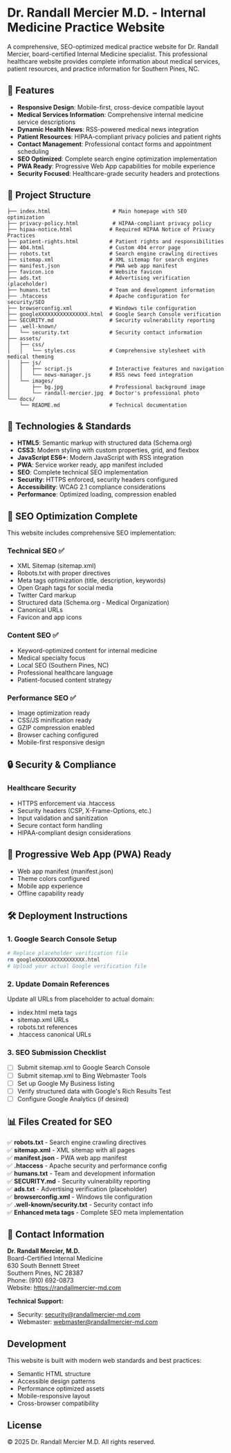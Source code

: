# Dr. Randall Mercier M.D. - Internal Medicine Practice Website

A comprehensive, SEO-optimized medical practice website for Dr. Randall Mercier, board-certified Internal Medicine specialist. This professional healthcare website provides complete information about medical services, patient resources, and practice information for Southern Pines, NC.

## 🏥 Features

- **Responsive Design**: Mobile-first, cross-device compatible layout
- **Medical Services Information**: Comprehensive internal medicine service descriptions
- **Dynamic Health News**: RSS-powered medical news integration
- **Patient Resources**: HIPAA-compliant privacy policies and patient rights
- **Contact Management**: Professional contact forms and appointment scheduling
- **SEO Optimized**: Complete search engine optimization implementation
- **PWA Ready**: Progressive Web App capabilities for mobile experience
- **Security Focused**: Healthcare-grade security headers and protections

## 📁 Project Structure

```
├── index.html                    # Main homepage with SEO optimization
├── privacy-policy.html           # HIPAA-compliant privacy policy
├── hipaa-notice.html            # Required HIPAA Notice of Privacy Practices
├── patient-rights.html          # Patient rights and responsibilities
├── 404.html                     # Custom 404 error page
├── robots.txt                   # Search engine crawling directives
├── sitemap.xml                  # XML sitemap for search engines
├── manifest.json                # PWA web app manifest
├── favicon.ico                  # Website favicon
├── ads.txt                      # Advertising verification (placeholder)
├── humans.txt                   # Team and development information
├── .htaccess                    # Apache configuration for security/SEO
├── browserconfig.xml            # Windows tile configuration
├── googleXXXXXXXXXXXXXXXX.html  # Google Search Console verification
├── SECURITY.md                  # Security vulnerability reporting
├── .well-known/
│   └── security.txt             # Security contact information
├── assets/
│   ├── css/
│   │   └── styles.css           # Comprehensive stylesheet with medical theming
│   ├── js/
│   │   ├── script.js            # Interactive features and navigation
│   │   └── news-manager.js      # RSS news feed integration
│   └── images/
│       ├── bg.jpg               # Professional background image
│       └── randall-mercier.jpg  # Doctor's professional photo
└── docs/
    └── README.md                # Technical documentation
```

## 🔧 Technologies & Standards

- **HTML5**: Semantic markup with structured data (Schema.org)
- **CSS3**: Modern styling with custom properties, grid, and flexbox
- **JavaScript ES6+**: Modern JavaScript with RSS integration
- **PWA**: Service worker ready, app manifest included
- **SEO**: Complete technical SEO implementation
- **Security**: HTTPS enforced, security headers configured
- **Accessibility**: WCAG 2.1 compliance considerations
- **Performance**: Optimized loading, compression enabled

## 🚀 SEO Optimization Complete

This website includes comprehensive SEO implementation:

### Technical SEO ✅
- XML Sitemap (sitemap.xml)
- Robots.txt with proper directives
- Meta tags optimization (title, description, keywords)
- Open Graph tags for social media
- Twitter Card markup
- Structured data (Schema.org - Medical Organization)
- Canonical URLs
- Favicon and app icons

### Content SEO ✅
- Keyword-optimized content for internal medicine
- Medical specialty focus
- Local SEO (Southern Pines, NC)
- Professional healthcare language
- Patient-focused content strategy

### Performance SEO ✅
- Image optimization ready
- CSS/JS minification ready
- GZIP compression enabled
- Browser caching configured
- Mobile-first responsive design

## 🔒 Security & Compliance

### Healthcare Security
- HTTPS enforcement via .htaccess
- Security headers (CSP, X-Frame-Options, etc.)
- Input validation and sanitization
- Secure contact form handling
- HIPAA-compliant design considerations

## 📱 Progressive Web App (PWA) Ready

- Web app manifest (manifest.json)
- Theme colors configured
- Mobile app experience
- Offline capability ready

## 🛠️ Deployment Instructions

### 1. Google Search Console Setup
```bash
# Replace placeholder verification file
rm googleXXXXXXXXXXXXXXXX.html
# Upload your actual Google verification file
```

### 2. Update Domain References
Update all URLs from placeholder to actual domain:
- index.html meta tags
- sitemap.xml URLs
- robots.txt references
- .htaccess canonical URLs

### 3. SEO Submission Checklist
- [ ] Submit sitemap.xml to Google Search Console
- [ ] Submit sitemap.xml to Bing Webmaster Tools
- [ ] Set up Google My Business listing
- [ ] Verify structured data with Google's Rich Results Test
- [ ] Configure Google Analytics (if desired)

## 📊 Files Created for SEO

✅ **robots.txt** - Search engine crawling directives  
✅ **sitemap.xml** - XML sitemap with all pages  
✅ **manifest.json** - PWA web app manifest  
✅ **.htaccess** - Apache security and performance config  
✅ **humans.txt** - Team and development information  
✅ **SECURITY.md** - Security vulnerability reporting  
✅ **ads.txt** - Advertising verification (placeholder)  
✅ **browserconfig.xml** - Windows tile configuration  
✅ **.well-known/security.txt** - Security contact info  
✅ **Enhanced meta tags** - Complete SEO meta implementation  

## 📧 Contact Information

**Dr. Randall Mercier, M.D.**  
Board-Certified Internal Medicine  
630 South Bennett Street  
Southern Pines, NC 28387  
Phone: (910) 692-0873  
Website: https://randallmercier-md.com

**Technical Support:**
- Security: security@randallmercier-md.com
- Webmaster: webmaster@randallmercier-md.com

## Development

This website is built with modern web standards and best practices:

- Semantic HTML structure
- Accessible design patterns
- Performance optimized assets
- Mobile-responsive layout
- Cross-browser compatibility

## License

© 2025 Dr. Randall Mercier M.D. All rights reserved.